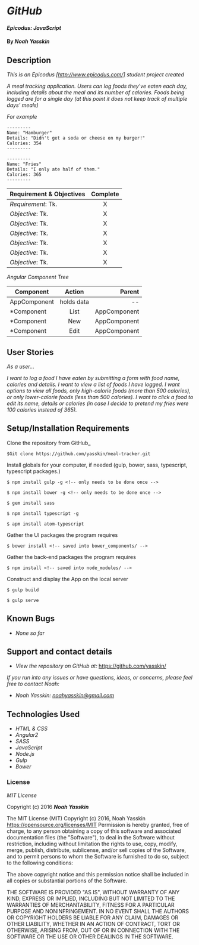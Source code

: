 # _GitHub_

#### _Epicodus: JavaScript_

#### By _**Noah Yasskin**_

## Description

_This is an Epicodus [http://www.epicodus.com/] student  project created_

_A meal tracking application._
_Users can log foods they've eaten each day, including details about the meal and its number of calories. Foods being logged are for a single day (at this point it does not keep track of multiple days' meals)_

_For example_

```
---------
Name: "Hamburger"
Details: "Didn't get a soda or cheese on my burger!"
Calories: 354
---------
```
```
---------
Name: "Fries"
Details: "I only ate half of them."
Calories: 365
---------
```

Requirement & Objectives | Complete
:------------- | :-------------: |
*Requirement*: Tk. | X
*Objective*: Tk. | X
*Objective*: Tk. | X
*Objective*: Tk. | X
*Objective*: Tk. | X
*Objective*: Tk. | X
*Objective*: Tk. | X

_Angular Component Tree_

| Component        | Action           | Parent  |
| ------------- |:-------------:| -----:|
| AppComponent      | holds data | -- |
| *Component      | List | AppComponent |
| *Component      | New | AppComponent |
| *Component      | Edit | AppComponent |

## User Stories

_As a user…_

_I want to log a food I have eaten by submitting a form with food name, calories and details._
_I want to view a list of foods I have logged._
_I want options to view all foods, only high-calorie foods (more than 500 calories), or only lower-calorie foods (less than 500 calories)._
_I want to click a food to edit its name, details or calories (in case I decide to pretend my fries were 100 calories instead of 365)._

## Setup/Installation Requirements

Clone the repository from GitHub_
```
$Git clone https://github.com/yasskin/meal-tracker.git
```
Install globals for your computer, if needed (gulp, bower, sass, typescript, typescript packages.)

```
$ npm install gulp -g <!-- only needs to be done once -->
```
```
$ npm install bower -g <!-- only needs to be done once -->
```
```
$ gem install sass
```
```
$ npm install typescript -g
```
```
$ apm install atom-typescript
```
Gather the UI packages the program requires

```
$ bower install <!-- saved into bower_components/ -->
```
Gather the back-end packages the program requires

```
$ npm install <!-- saved into node_modules/ -->
```
Construct and display the App on the local server

```
$ gulp build
```
```
$ gulp serve
```

## Known Bugs

* _None so far_

## Support and contact details

* _View the repository on GitHub at:_
https://github.com/yasskin/

_If you run into any issues or have questions, ideas, or concerns, please feel free to contact Noah:_

* _Noah Yasskin: <a href="mailto:noahyasskin@gmail.com">noahyasskin@gmail.com</a>_

## Technologies Used

* _HTML & CSS_
* _Angular2_
* _SASS_
* _JavaScript_
* _Node.js_
* _Gulp_
* _Bower_

### License

*MIT License*

Copyright (c) 2016 **_Noah Yasskin_**

The MIT License (MIT)
Copyright (c) 2016, Noah Yasskin
https://opensource.org/licenses/MIT
Permission is hereby granted, free of charge, to any person obtaining a copy of this software and associated documentation files (the "Software"), to deal in the Software without restriction, including without limitation the rights to use, copy, modify, merge, publish, distribute, sublicense, and/or sell copies of the Software, and to permit persons to whom the Software is furnished to do so, subject to the following conditions:

The above copyright notice and this permission notice shall be included in all copies or substantial portions of the Software.

THE SOFTWARE IS PROVIDED "AS IS", WITHOUT WARRANTY OF ANY KIND, EXPRESS OR IMPLIED, INCLUDING BUT NOT LIMITED TO THE WARRANTIES OF MERCHANTABILITY, FITNESS FOR A PARTICULAR PURPOSE AND NONINFRINGEMENT. IN NO EVENT SHALL THE AUTHORS OR COPYRIGHT HOLDERS BE LIABLE FOR ANY CLAIM, DAMAGES OR OTHER LIABILITY, WHETHER IN AN ACTION OF CONTRACT, TORT OR OTHERWISE, ARISING FROM, OUT OF OR IN CONNECTION WITH THE SOFTWARE OR THE USE OR OTHER DEALINGS IN THE SOFTWARE.
